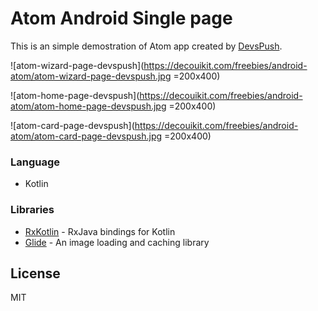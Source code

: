 # Atom Android Single page
This is an simple demostration of Atom app created by [DevsPush].

![atom-wizard-page-devspush](https://decouikit.com/freebies/android-atom/atom-wizard-page-devspush.jpg =200x400)

![atom-home-page-devspush](https://decouikit.com/freebies/android-atom/atom-home-page-devspush.jpg =200x400)

![atom-card-page-devspush](https://decouikit.com/freebies/android-atom/atom-card-page-devspush.jpg =200x400)

### Language
* Kotlin


### Libraries
* [RxKotlin] - RxJava bindings for Kotlin
* [Glide] - An image loading and caching library 


License
----

MIT

   [RxKotlin]: <https://github.com/ReactiveX/RxKotlin>
   [Glide]: <https://github.com/bumptech/glide>

 [DevsPush]: <https://devspush.com/>
